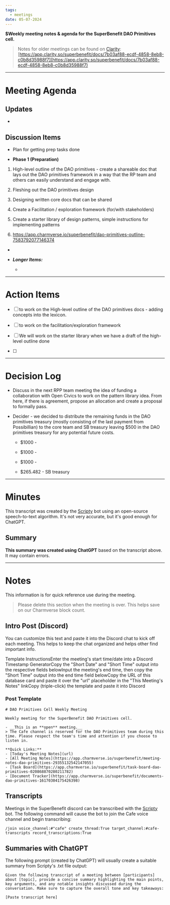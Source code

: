 ```yaml
---
tags:
  - meetings
date: 05-07-2024
---
```

**$Weekly meeting notes & agenda for the SuperBenefit DAO Primitives cell.**

> Notes for older meetings can be found on [Clarity](https://app.clarity.so/superbenefit/docs/7b03af88-ecdf-4858-8eb8-c0b8d35988f7):
> [https://app.clarity.so/superbenefit/docs/7b03af88-ecdf-4858-8eb8-c0b8d35988f7](https://app.clarity.so/superbenefit/docs/7b03af88-ecdf-4858-8eb8-c0b8d35988f7)

---

# Meeting Agenda

## Updates

- 

## Discussion Items

-  Plan for getting prep tasks done

  - **Phase 1 (Preparation)**

1. High-level outline of the DAO primitives - create a shareable doc that lays out the DAO primitives framework in a way that the RP team and others can easily understand and engage with.


1. Fleshing out the DAO primitives design

2. Designing written core docs that can be shared


1. Create a Facilitation / exploration framework (for/with stakeholders)

2. Create a starter library of design patterns, simple instructions for implementing patterns

3. https://app.charmverse.io/superbenefit/dao-primitives-outline-7583792077146374

- 

- **_Longer Items:_**

  -  

---

# Action Items

- [ ]   to work on the High-level outline of the DAO primitives docs - adding concepts into the lexicon.

- [ ]  to work on the facilitation/exploration framework

- [ ] We will work on the starter library when we have a draft of the high-level outline done

- [ ] 

---

# Decision Log

- Discuss in the next RPP team meeting the idea of funding a collaboration with Open Civics to work on the pattern library idea. From here, if there is agreement, propose an allocation and create a proposal to formally pass. 

- Decider - we decided to distribute the remaining funds in the DAO primitives treasury (mostly consisting of the last payment from Possibillian) to the core team and SB treasury leaving $500 in the DAO primitives treasury for any potential future costs. 

  -  $1000 -  

  - $1000 -  

  - $1000 -  

  - $265.482 - SB treasury

---

# Minutes

This transcript was created by the [Scripty](https://scripty.org/) bot using an open-source speech-to-text algorithm. It's not very accurate, but it's good enough for ChatGPT.

## Summary

**This summary was created using ChatGPT** based on the transcript above. It may contain errors.

> <Paste summary here>

---

# Notes

This information is for quick reference use during the meeting.

> Please delete this section when the meeting is over. This helps save on our Charmverse block count.

## Intro Post (Discord)

You can customize this text and paste it into the Discord chat to kick off each meeting. This helps to keep the chat organized and helps other find important info.

 

Template InstructionsEnter the meeting's start time/date into a Discord Timestamp GeneratorCopy the "Short Date" and "Short Time" output into the respective fields belowInput the meeting's end time, then copy the "Short Time" output into the end time field belowCopy the URL of this database card and paste it over the "url" placeholder in the "This Meeting's Notes" linkCopy (triple-click) the template and paste it into Discord

### Post Template

```
# DAO Primitives Cell Weekly Meeting

Weekly meeting for the SuperBenefit DAO Primitives cell.

- __This is an **open** meeting.__  
> The Cafe channel is reserved for the DAO Primitives team during this time. Please respect the team's time and attention if you choose to listen in.

**Quick Links:**
- [Today's Meeting Notes](url)  
- [All Meeting Notes](https://app.charmverse.io/superbenefit/meeting-notes-dao-primitives-29355132542147055)  
- [Task Board](https://app.charmverse.io/superbenefit/task-board-dao-primitives-020868870280211782)
- [Document Tracker](https://app.charmverse.io/superbenefit/documents-dao-primitives-16170304175426398)
```

## Transcripts

Meetings in the SuperBenefit discord can be transcribed with the [Scripty](https://scripty.org) bot. The following command will cause the bot to join the Cafe voice channel and begin transcribing:

```
/join voice_channel:#"cafe" create_thread:True target_channel:#cafe-transcripts record_transcriptions:True
```

## Summaries with ChatGPT

The following prompt (created by ChatGPT) will usually create a suitable summary from Scripty's .txt file output:

```
Given the following transcript of a meeting between [participants] about [topic], provide a concise summary highlighting the main points, key arguments, and any notable insights discussed during the conversation. Make sure to capture the overall tone and key takeaways:

[Paste transcript here]
```